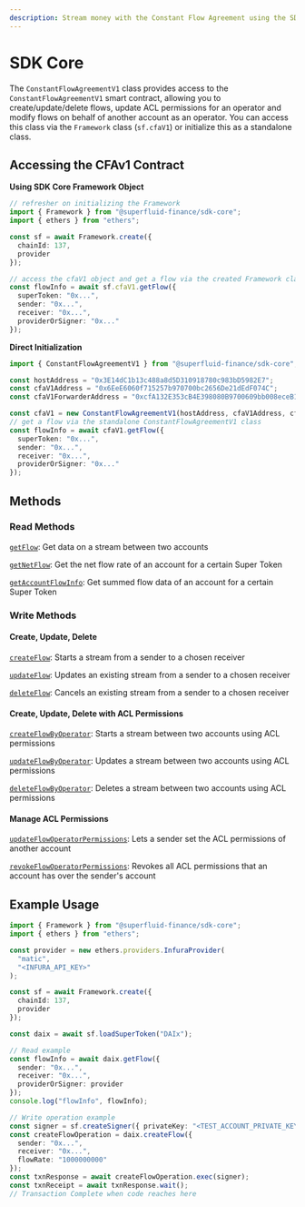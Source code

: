 ```yaml
---
description: Stream money with the Constant Flow Agreement using the SDK Core
---
```


# SDK Core

The `ConstantFlowAgreementV1` class provides access to the `ConstantFlowAgreementV1` smart contract, allowing you to create/update/delete flows, update ACL permissions for an operator and modify flows on behalf of another account as an operator. You can access this class via the `Framework` class (`sf.cfaV1`) or initialize this as a standalone class.

## Accessing the CFAv1 Contract

**Using SDK Core Framework Object**

```typescript
// refresher on initializing the Framework
import { Framework } from "@superfluid-finance/sdk-core";
import { ethers } from "ethers";

const sf = await Framework.create({
  chainId: 137,
  provider
});

// access the cfaV1 object and get a flow via the created Framework class
const flowInfo = await sf.cfaV1.getFlow({
  superToken: "0x...",
  sender: "0x...",
  receiver: "0x...",
  providerOrSigner: "0x..."
});
```

**Direct Initialization**

```typescript
import { ConstantFlowAgreementV1 } from "@superfluid-finance/sdk-core";

const hostAddress = "0x3E14dC1b13c488a8d5D310918780c983bD5982E7";
const cfaV1Address = "0x6EeE6060f715257b970700bc2656De21dEdF074C";
const cfaV1ForwarderAddress = "0xcfA132E353cB4E398080B9700609bb008eceB125";

const cfaV1 = new ConstantFlowAgreementV1(hostAddress, cfaV1Address, cfaV1ForwarderAddress);
// get a flow via the standalone ConstantFlowAgreementV1 class
const flowInfo = await cfaV1.getFlow({
  superToken: "0x...",
  sender: "0x...",
  receiver: "0x...",
  providerOrSigner: "0x..."
});
```

## **Methods**

### **Read Methods**

[`getFlow`](https://docs.superfluid.finance/superfluid/developers/constant-flow-agreement-cfa/cfa-operations/read-methods/getflow): Get data on a stream between two accounts

[`getNetFlow`](https://docs.superfluid.finance/superfluid/developers/constant-flow-agreement-cfa/cfa-operations/read-methods/getnetflow): Get the net flow rate of an account for a certain Super Token

[`getAccountFlowInfo`](https://docs.superfluid.finance/superfluid/developers/constant-flow-agreement-cfa/cfa-operations/read-methods/getaccountflowinfo): Get summed flow data of an account for a certain Super Token

### **Write Methods**

#### **Create, Update, Delete**

[`createFlow`](https://docs.superfluid.finance/superfluid/developers/constant-flow-agreement-cfa/cfa-operations/write-methods/createflow): Starts a stream from a sender to a chosen receiver&#x20;

[`updateFlow`](https://docs.superfluid.finance/superfluid/developers/constant-flow-agreement-cfa/cfa-operations/write-methods/updateflow): Updates an existing stream from a sender to a chosen receiver

[`deleteFlow`](https://docs.superfluid.finance/superfluid/developers/constant-flow-agreement-cfa/cfa-operations/write-methods/deleteflow): Cancels an existing stream from a sender to a chosen receiver

#### **Create, Update, Delete with ACL Permissions**

[`createFlowByOperator`](https://docs.superfluid.finance/superfluid/developers/constant-flow-agreement-cfa/cfa-access-control-list-acl/acl-features): Starts a stream between two accounts using ACL permissions

[`updateFlowByOperator`](https://docs.superfluid.finance/superfluid/developers/constant-flow-agreement-cfa/cfa-access-control-list-acl/acl-features): Updates a stream between two accounts using ACL permissions&#x20;

[`deleteFlowByOperator`](https://docs.superfluid.finance/superfluid/developers/constant-flow-agreement-cfa/cfa-access-control-list-acl/acl-features): Deletes a stream between two accounts using ACL permissions

#### **Manage ACL Permissions**

[`updateFlowOperatorPermissions`](https://docs.superfluid.finance/superfluid/developers/constant-flow-agreement-cfa/cfa-access-control-list-acl/acl-features): Lets a sender set the ACL permissions of another account

[`revokeFlowOperatorPermissions`](https://docs.superfluid.finance/superfluid/developers/constant-flow-agreement-cfa/cfa-access-control-list-acl/acl-features): Revokes all ACL permissions that an account has over the sender's account

## **Example Usage**

```typescript
import { Framework } from "@superfluid-finance/sdk-core";
import { ethers } from "ethers";

const provider = new ethers.providers.InfuraProvider(
  "matic",
  "<INFURA_API_KEY>"
);

const sf = await Framework.create({
  chainId: 137,
  provider
});

const daix = await sf.loadSuperToken("DAIx");

// Read example
const flowInfo = await daix.getFlow({
  sender: "0x...",
  receiver: "0x...",
  providerOrSigner: provider
});
console.log("flowInfo", flowInfo);

// Write operation example
const signer = sf.createSigner({ privateKey: "<TEST_ACCOUNT_PRIVATE_KEY>", provider });
const createFlowOperation = daix.createFlow({
  sender: "0x...",
  receiver: "0x...",
  flowRate: "1000000000"
});
const txnResponse = await createFlowOperation.exec(signer);
const txnReceipt = await txnResponse.wait();
// Transaction Complete when code reaches here
```
